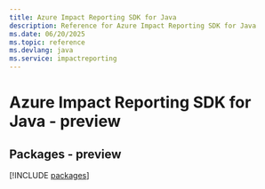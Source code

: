 ```yaml
---
title: Azure Impact Reporting SDK for Java
description: Reference for Azure Impact Reporting SDK for Java
ms.date: 06/20/2025
ms.topic: reference
ms.devlang: java
ms.service: impactreporting
---
```

# Azure Impact Reporting SDK for Java - preview
## Packages - preview
[!INCLUDE [packages](impact-reporting-index.md)]